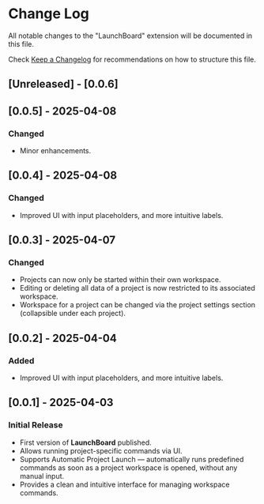# Change Log

All notable changes to the "LaunchBoard" extension will be documented in this file.

Check [Keep a Changelog](http://keepachangelog.com/) for recommendations on how to structure this file.

## [Unreleased] - [0.0.6]


## [0.0.5] - 2025-04-08

### Changed
- Minor enhancements.

## [0.0.4] - 2025-04-08

### Changed
- Improved UI with input placeholders, and more intuitive labels.


## [0.0.3] - 2025-04-07

### Changed
- Projects can now only be started within their own workspace.
- Editing or deleting all data of a project is now restricted to its associated workspace.
- Workspace for a project can be changed via the project settings section (collapsible under each project).


## [0.0.2] - 2025-04-04

### Added
- Improved UI with input placeholders, and more intuitive labels.


## [0.0.1] - 2025-04-03

### Initial Release
- First version of **LaunchBoard** published.
- Allows running project-specific commands via UI.
- Supports Automatic Project Launch — automatically runs predefined commands as soon as a project workspace is     opened, without any manual input.
- Provides a clean and intuitive interface for managing workspace commands.

